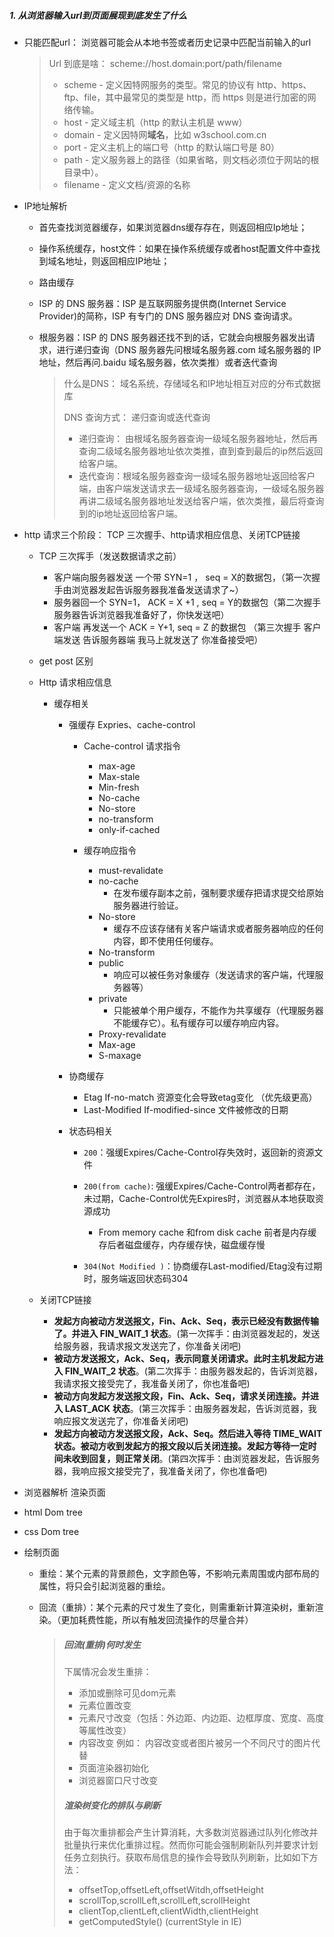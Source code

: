 ##### 1. 从浏览器输入url到页面展现到底发生了什么

- 只能匹配url： 浏览器可能会从本地书签或者历史记录中匹配当前输入的url

  > Url 到底是啥： scheme://host.domain:port/path/filename
  >
  > - scheme - 定义因特网服务的类型。常见的协议有 http、https、ftp、file，其中最常见的类型是 http，而 https 则是进行加密的网络传输。
  > - host - 定义域主机（http 的默认主机是 www）
  > - domain - 定义因特网**域名**，比如 w3school.com.cn
  > - port - 定义主机上的端口号（http 的默认端口号是 80）
  > - path - 定义服务器上的路径（如果省略，则文档必须位于网站的根目录中）。
  > - filename - 定义文档/资源的名称

- IP地址解析

  - 首先查找浏览器缓存，如果浏览器dns缓存存在，则返回相应Ip地址；

  - 操作系统缓存，host文件：如果在操作系统缓存或者host配置文件中查找到域名地址，则返回相应IP地址；

  - 路由缓存

  - ISP 的 DNS 服务器：ISP 是互联网服务提供商(Internet Service Provider)的简称，ISP 有专门的 DNS 服务器应对 DNS 查询请求。

  - 根服务器：ISP 的 DNS 服务器还找不到的话，它就会向根服务器发出请求，进行递归查询（DNS 服务器先问根域名服务器.com 域名服务器的 IP 地址，然后再问.baidu 域名服务器，依次类推）或者迭代查询

    > 什么是DNS： 域名系统，存储域名和IP地址相互对应的分布式数据库
    >
    > DNS 查询方式： 递归查询或迭代查询
    >
    > - 递归查询： 由根域名服务器查询一级域名服务器地址，然后再查询二级域名服务器地址依次类推，直到查到最后的ip然后返回给客户端。
    > - 迭代查询：根域名服务器查询一级域名服务器地址返回给客户端，由客户端发送请求去一级域名服务器查询，一级域名服务器再讲二级域名服务器地址发送给客户端，依次类推，最后将查询到的ip地址返回给客户端。

- http 请求三个阶段： TCP 三次握手、http请求相应信息、关闭TCP链接

  - TCP 三次挥手（发送数据请求之前）
    - 客户端向服务器发送  一个带 SYN=1 ， seq = X的数据包，（第一次握手由浏览器发起告诉服务器我准备发送请求了~）
    - 服务器回一个 SYN=1， ACK = X +1 , seq = Y的数据包（第二次握手 服务器告诉浏览器我准备好了，你快发送吧）
    - 客户端 再发送一个 ACK = Y+1, seq = Z 的数据包 （第三次握手 客户端发送  告诉服务器端 我马上就发送了 你准备接受吧）

  - get post 区别

  - Http 请求相应信息

    - 缓存相关

      - 强缓存   Expries、cache-control

        - Cache-control 请求指令

          - max-age
          - Max-stale
          - Min-fresh
          - No-cache
          - No-store
          - no-transform
          - only-if-cached

        - 缓存响应指令

          - must-revalidate
          - no-cache
            - 在发布缓存副本之前，强制要求缓存把请求提交给原始服务器进行验证。
          - No-store
            - 缓存不应该存储有关客户端请求或者服务器响应的任何内容，即不使用任何缓存。
          - No-transform
          - public 
            - 响应可以被任务对象缓存（发送请求的客户端，代理服务器等）
          - private
            - 只能被单个用户缓存，不能作为共享缓存（代理服务器不能缓存它）。私有缓存可以缓存响应内容。
          - Proxy-revalidate
          - Max-age
          - S-maxage

          

      - 协商缓存

        - Etag    If-no-match   资源变化会导致etag变化 （优先级更高）
        - Last-Modified    If-modified-since  文件被修改的日期

      - 状态码相关

        - `200`：强缓Expires/Cache-Control存失效时，返回新的资源文件

        - `200(from cache)`: 强缓Expires/Cache-Control两者都存在，未过期，Cache-Control优先Expires时，浏览器从本地获取资源成功

          - From memory cache 和from disk cache  前者是内存缓存后者磁盘缓存，内存缓存快，磁盘缓存慢

        - `304(Not Modified )`：协商缓存Last-modified/Etag没有过期时，服务端返回状态码304

          

  - 关闭TCP链接

    - **发起方向被动方发送报文，Fin、Ack、Seq，表示已经没有数据传输了。并进入 FIN_WAIT_1 状态**。(第一次挥手：由浏览器发起的，发送给服务器，我请求报文发送完了，你准备关闭吧)
    - **被动方发送报文，Ack、Seq，表示同意关闭请求。此时主机发起方进入 FIN_WAIT_2 状态**。(第二次挥手：由服务器发起的，告诉浏览器，我请求报文接受完了，我准备关闭了，你也准备吧)
    - **被动方向发起方发送报文段，Fin、Ack、Seq，请求关闭连接。并进入 LAST_ACK 状态**。(第三次挥手：由服务器发起，告诉浏览器，我响应报文发送完了，你准备关闭吧)
    - **发起方向被动方发送报文段，Ack、Seq。然后进入等待 TIME_WAIT 状态。被动方收到发起方的报文段以后关闭连接。发起方等待一定时间未收到回复，则正常关闭**。(第四次挥手：由浏览器发起，告诉服务器，我响应报文接受完了，我准备关闭了，你也准备吧)

-  浏览器解析 渲染页面

  - html Dom tree

  - css Dom tree

  - 绘制页面

    - 重绘：某个元素的背景颜色，文字颜色等，不影响元素周围或内部布局的属性，将只会引起浏览器的重绘。

    - 回流（重排）：某个元素的尺寸发生了变化，则需重新计算渲染树，重新渲染。（更加耗费性能，所以有触发回流操作的尽量合并）

      > ##### 回流(重排)何时发生
      >
      > 下属情况会发生重排：
      >
      > - 添加或删除可见dom元素
      > - 元素位置改变
      > - 元素尺寸改变（包括：外边距、内边距、边框厚度、宽度、高度等属性改变）
      > - 内容改变 例如： 内容改变或者图片被另一个不同尺寸的图片代替
      > - 页面渲染器初始化
      > - 浏览器窗口尺寸改变
      >
      > ##### 渲染树变化的排队与刷新
      >
      > 由于每次重排都会产生计算消耗，大多数浏览器通过队列化修改并批量执行来优化重排过程。然而你可能会强制刷新队列并要求计划任务立刻执行。获取布局信息的操作会导致队列刷新，比如如下方法：
      >
      > - offsetTop,offsetLeft,offsetWitdh,offsetHeight
      > - scrollTop,scrollLeft,scrollLeft,scrollHeight
      > - clientTop,clientLeft,clientWidth,clientHeight
      > - getComputedStyle() (currentStyle in IE)